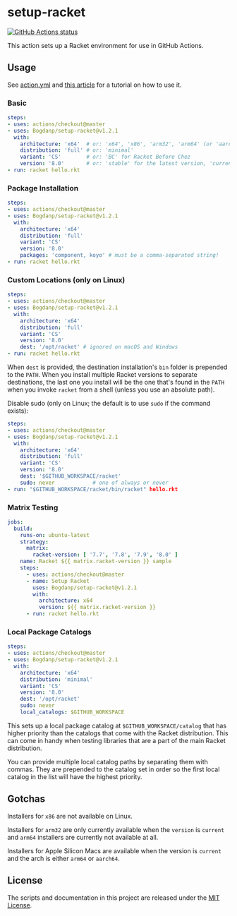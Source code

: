 # setup-racket

<p align="left">
  <a href="https://github.com/Bogdanp/setup-racket/actions?query=workflow%3A%22CI%22"><img alt="GitHub Actions status" src="https://github.com/Bogdanp/setup-racket/workflows/CI/badge.svg"></a>
</p>

This action sets up a Racket environment for use in GitHub Actions.

## Usage

See [action.yml](action.yml) and [this article][article] for a
tutorial on how to use it.

### Basic

```yaml
steps:
- uses: actions/checkout@master
- uses: Bogdanp/setup-racket@v1.2.1
  with:
    architecture: 'x64'  # or: 'x64', 'x86', 'arm32', 'arm64' (or 'aarch64')
    distribution: 'full' # or: 'minimal'
    variant: 'CS'        # or: 'BC' for Racket Before Chez
    version: '8.0'       # or: 'stable' for the latest version, 'current' for the latest snapshot
- run: racket hello.rkt
```

### Package Installation

```yaml
steps:
- uses: actions/checkout@master
- uses: Bogdanp/setup-racket@v1.2.1
  with:
    architecture: 'x64'
    distribution: 'full'
    variant: 'CS'
    version: '8.0'
    packages: 'component, koyo' # must be a comma-separated string!
- run: racket hello.rkt
```

### Custom Locations (only on Linux)

```yaml
steps:
- uses: actions/checkout@master
- uses: Bogdanp/setup-racket@v1.2.1
  with:
    architecture: 'x64'
    distribution: 'full'
    variant: 'CS'
    version: '8.0'
    dest: '/opt/racket' # ignored on macOS and Windows
- run: racket hello.rkt
```

When `dest` is provided, the destination installation's `bin` folder
is prepended to the `PATH`.  When you install multiple Racket versions
to separate destinations, the last one you install will be the one
that's found in the `PATH` when you invoke `racket` from a shell
(unless you use an absolute path).

Disable sudo (only on Linux; the default is to use `sudo`
if the command exists):

```yaml
steps:
- uses: actions/checkout@master
- uses: Bogdanp/setup-racket@v1.2.1
  with:
    architecture: 'x64'
    distribution: 'full'
    variant: 'CS'
    version: '8.0'
    dest: '$GITHUB_WORKSPACE/racket'
    sudo: never            # one of always or never
- run: "$GITHUB_WORKSPACE/racket/bin/racket" hello.rkt
```

### Matrix Testing

```yaml
jobs:
  build:
    runs-on: ubuntu-latest
    strategy:
      matrix:
        racket-version: [ '7.7', '7.8', '7.9', '8.0' ]
    name: Racket ${{ matrix.racket-version }} sample
    steps:
      - uses: actions/checkout@master
      - name: Setup Racket
        uses: Bogdanp/setup-racket@v1.2.1
        with:
          architecture: x64
          version: ${{ matrix.racket-version }}
      - run: racket hello.rkt
```

### Local Package Catalogs

```yaml
steps:
- uses: actions/checkout@master
- uses: Bogdanp/setup-racket@v1.2.1
  with:
    architecture: 'x64'
    distribution: 'minimal'
    variant: 'CS'
    version: '8.0'
    dest: '/opt/racket'
    sudo: never
    local_catalogs: $GITHUB_WORKSPACE
```

This sets up a local package catalog at `$GITHUB_WORKSPACE/catalog`
that has higher priority than the catalogs that come with the Racket
distribution.  This can come in handy when testing libraries that are
a part of the main Racket distribution.

You can provide multiple local catalog paths by separating them with
commas.  They are prepended to the catalog set in order so the first
local catalog in the list will have the highest priority.


## Gotchas

Installers for `x86` are not available on Linux.

Installers for `arm32` are only currently available when the `version`
is `current` and `arm64` installers are currently not available at
all.

Installers for Apple Silicon Macs are available when the version is
`current` and the arch is either `arm64` or `aarch64`.


## License

The scripts and documentation in this project are released under the [MIT License](LICENSE).

[article]: https://defn.io/2020/05/05/github-actions-for-racket-revised/
